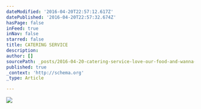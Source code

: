 ```yaml
---
dateModified: '2016-04-20T22:57:12.617Z'
datePublished: '2016-04-20T22:57:32.674Z'
hasPage: false
inFeed: true
inNav: false
starred: false
title: CATERING SERVICE
description: ​
author: []
sourcePath: _posts/2016-04-20-catering-service-love-our-food-and-wanna-have-a-party-with.md
published: true
_context: 'http://schema.org'
_type: Article

---
```

![](https://the-grid-user-content.s3-us-west-2.amazonaws.com/a1e2c52a-feb7-4fea-aab2-fafa575a47bb.jpg)

​